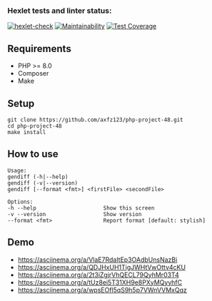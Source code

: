 ### Hexlet tests and linter status:
[![hexlet-check](https://github.com/axfz123/php-project-48/actions/workflows/hexlet-check.yml/badge.svg)](https://github.com/axfz123/php-project-48/actions/workflows/hexlet-check.yml)
[![Maintainability](https://api.codeclimate.com/v1/badges/6b53761fb0d1ecdf669a/maintainability)](https://codeclimate.com/github/axfz123/php-project-48/maintainability)
[![Test Coverage](https://api.codeclimate.com/v1/badges/6b53761fb0d1ecdf669a/test_coverage)](https://codeclimate.com/github/axfz123/php-project-48/test_coverage)

## Requirements

- PHP >= 8.0
- Composer
- Make

## Setup

```
git clone https://github.com/axfz123/php-project-48.git
cd php-project-48
make install
```

## How to use

```
Usage:
gendiff (-h|--help)
gendiff (-v|--version)
gendiff [--format <fmt>] <firstFile> <secondFile>

Options:
-h --help                     Show this screen
-v --version                  Show version
--format <fmt>                Report format [default: stylish]
```

## Demo

* https://asciinema.org/a/VlaE7RdaItEp3OAdbUnsNazBi
* https://asciinema.org/a/QDJHxUH1TigJWHtVwOttv4cKU
* https://asciinema.org/a/2t3iZgjrVhQECL79QyhMr03T4
* https://asciinema.org/a/tUz8ei5T31XH9e8PXyMQyyhfC
* https://asciinema.org/a/wpsEOfl5qS9h5p7VWnVVMxQqz
